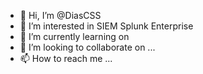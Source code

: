 - 👋 Hi, I’m @DiasCSS
- 👀 I’m interested in SIEM Splunk Enterprise
- 🌱 I’m currently learning on 
- 💞️ I’m looking to collaborate on ...
- 📫 How to reach me ...

<!---
DiasCSS/DiasCSS is a ✨ special ✨ repository because its `README.md` (this file) appears on your GitHub profile.
You can click the Preview link to take a look at your changes.
--->
